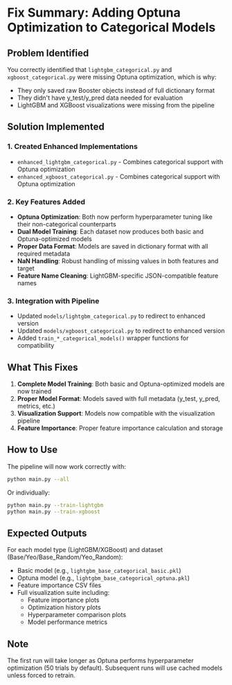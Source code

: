 # Fix Summary: Adding Optuna Optimization to Categorical Models

## Problem Identified
You correctly identified that `lightgbm_categorical.py` and `xgboost_categorical.py` were missing Optuna optimization, which is why:
- They only saved raw Booster objects instead of full dictionary format
- They didn't have y_test/y_pred data needed for evaluation
- LightGBM and XGBoost visualizations were missing from the pipeline

## Solution Implemented

### 1. Created Enhanced Implementations
- `enhanced_lightgbm_categorical.py` - Combines categorical support with Optuna optimization
- `enhanced_xgboost_categorical.py` - Combines categorical support with Optuna optimization

### 2. Key Features Added
- **Optuna Optimization**: Both now perform hyperparameter tuning like their non-categorical counterparts
- **Dual Model Training**: Each dataset now produces both basic and Optuna-optimized models
- **Proper Data Format**: Models are saved in dictionary format with all required metadata
- **NaN Handling**: Robust handling of missing values in both features and target
- **Feature Name Cleaning**: LightGBM-specific JSON-compatible feature names

### 3. Integration with Pipeline
- Updated `models/lightgbm_categorical.py` to redirect to enhanced version
- Updated `models/xgboost_categorical.py` to redirect to enhanced version
- Added `train_*_categorical_models()` wrapper functions for compatibility

## What This Fixes

1. **Complete Model Training**: Both basic and Optuna-optimized models are now trained
2. **Proper Model Format**: Models saved with full metadata (y_test, y_pred, metrics, etc.)
3. **Visualization Support**: Models now compatible with the visualization pipeline
4. **Feature Importance**: Proper feature importance calculation and storage

## How to Use

The pipeline will now work correctly with:
```bash
python main.py --all
```

Or individually:
```bash
python main.py --train-lightgbm
python main.py --train-xgboost
```

## Expected Outputs

For each model type (LightGBM/XGBoost) and dataset (Base/Yeo/Base_Random/Yeo_Random):
- Basic model (e.g., `lightgbm_base_categorical_basic.pkl`)
- Optuna model (e.g., `lightgbm_base_categorical_optuna.pkl`)
- Feature importance CSV files
- Full visualization suite including:
  - Feature importance plots
  - Optimization history plots
  - Hyperparameter comparison plots
  - Model performance metrics

## Note
The first run will take longer as Optuna performs hyperparameter optimization (50 trials by default). 
Subsequent runs will use cached models unless forced to retrain.